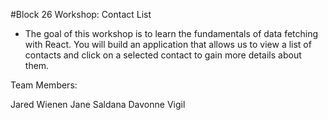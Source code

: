 #Block 26 Workshop: Contact List
 
 - The goal of this workshop is to learn the fundamentals of data fetching with React. You will build an application that allows us to view a list of contacts and click on a selected contact to gain more details about them. 


Team Members:

Jared Wienen
Jane Saldana
Davonne Vigil